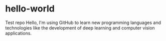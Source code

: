 # hello-world
Test repo
Hello, I'm using GitHub to learn new programming languages and technologies like the development of deep learning and computer vision applications. 
